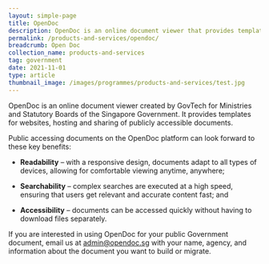 ```yaml
---
layout: simple-page
title: OpenDoc
description: OpenDoc is an online document viewer that provides templates for websites, hosting and sharing of publicly accessible documents.
permalink: /products-and-services/opendoc/
breadcrumb: Open Doc
collection_name: products-and-services
tag: government
date: 2021-11-01
type: article
thumbnail_image: /images/programmes/products-and-services/test.jpg
---
```


OpenDoc is an online document viewer created by GovTech for Ministries and Statutory Boards of the Singapore Government. It provides templates for websites, hosting and sharing of publicly accessible documents.
 
Public accessing documents on the OpenDoc platform can look forward to these key benefits:
 
* **Readability** – with a responsive design, documents adapt to all types of devices, allowing for comfortable viewing anytime, anywhere;

* **Searchability** – complex searches are executed at a high speed, ensuring that users get relevant and accurate content fast; and

* **Accessibility** – documents can be accessed quickly without having to download files separately.

If you are interested in using OpenDoc for your public Government document, email us at [admin@opendoc.sg](admin@opendoc.sg) with your name, agency, and information about the document you want to build or migrate.
